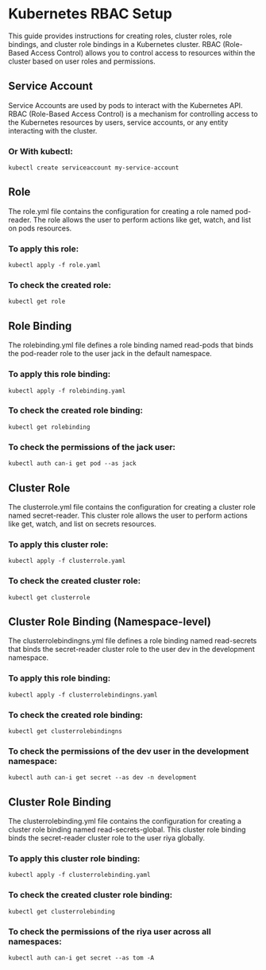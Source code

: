 # Kubernetes RBAC Setup

This guide provides instructions for creating roles, cluster roles, role bindings, and cluster role bindings in a Kubernetes cluster. RBAC (Role-Based Access Control) allows you to control access to resources within the cluster based on user roles and permissions.

## Service Account
Service Accounts are used by pods to interact with the Kubernetes API. RBAC (Role-Based Access Control) is a mechanism for controlling access to the Kubernetes resources by users, service accounts, or any entity interacting with the cluster.


### Or With kubectl:

```
kubectl create serviceaccount my-service-account
```

## Role
The role.yml file contains the configuration for creating a role named pod-reader. The role allows the user to perform actions like get, watch, and list on pods resources.


### To apply this role:

```
kubectl apply -f role.yaml
```

### To check the created role:
```
kubectl get role
```

## Role Binding
The rolebinding.yml file defines a role binding named read-pods that binds the pod-reader role to the user jack in the default namespace.


### To apply this role binding:

```
kubectl apply -f rolebinding.yaml
```

### To check the created role binding:

```
kubectl get rolebinding
```

### To check the permissions of the jack user:

```
kubectl auth can-i get pod --as jack
```

## Cluster Role
The clusterrole.yml file contains the configuration for creating a cluster role named secret-reader. This cluster role allows the user to perform actions like get, watch, and list on secrets resources.


### To apply this cluster role:

```
kubectl apply -f clusterrole.yaml
```

### To check the created cluster role:

```
kubectl get clusterrole
```

## Cluster Role Binding (Namespace-level)
The clusterrolebindingns.yml file defines a role binding named read-secrets that binds the secret-reader cluster role to the user dev in the development namespace.


### To apply this role binding:

```
kubectl apply -f clusterrolebindingns.yaml
```

### To check the created role binding:

```
kubectl get clusterrolebindingns
```

### To check the permissions of the dev user in the development namespace:

```
kubectl auth can-i get secret --as dev -n development
```

## Cluster Role Binding
The clusterrolebinding.yml file contains the configuration for creating a cluster role binding named read-secrets-global. This cluster role binding binds the secret-reader cluster role to the user riya globally.


### To apply this cluster role binding:

```
kubectl apply -f clusterrolebinding.yaml
```

### To check the created cluster role binding:

```
kubectl get clusterrolebinding
```

### To check the permissions of the riya user across all namespaces:

```
kubectl auth can-i get secret --as tom -A
```
